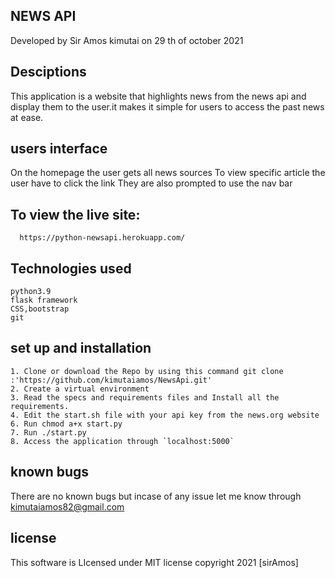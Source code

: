 ## NEWS API
Developed by Sir Amos kimutai on 29 th of october 2021
## Desciptions

This application is a website that highlights news from the news api and display them to the user.it makes it simple for users to access the past news at ease.

## users interface
On the homepage the user gets all news sources
To view specific article the user have to click the link
They are also prompted to use the nav bar
## To view the live site:
      https://python-newsapi.herokuapp.com/

## Technologies used

```
python3.9
flask framework
CSS,bootstrap
git

```
## set up and installation

```
1. Clone or download the Repo by using this command git clone :'https://github.com/kimutaiamos/NewsApi.git'
2. Create a virtual environment
3. Read the specs and requirements files and Install all the requirements.
4. Edit the start.sh file with your api key from the news.org website   
6. Run chmod a+x start.py
7. Run ./start.py
8. Access the application through `localhost:5000`

```

## known bugs

There are no known bugs but incase of any issue let me know through kimutaiamos82@gmail.com

## license

This software is LIcensed under MIT license copyright 2021 [sirAmos]
